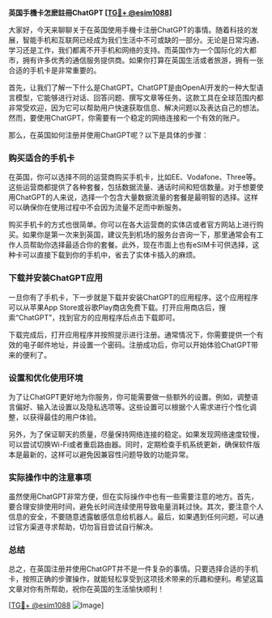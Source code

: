 **英国手機卡怎麽註冊ChatGPT [[TG💪+ @esim1088](https://t.me/s/esim1088)]**

大家好，今天来聊聊关于在英国使用手機卡注册ChatGPT的事情。随着科技的发展，智能手机和互联网已经成为我们生活中不可或缺的一部分。无论是日常沟通、学习还是工作，我们都离不开手机和网络的支持。而英国作为一个国际化的大都市，拥有许多优秀的通信服务提供商。如果你打算在英国生活或者旅游，拥有一张合适的手机卡是非常重要的。

首先，让我们了解一下什么是ChatGPT。ChatGPT是由OpenAI开发的一种大型语言模型，它能够进行对话、回答问题、撰写文章等任务。这款工具在全球范围内都非常受欢迎，因为它可以帮助用户快速获取信息、解决问题以及表达自己的想法。然而，要使用ChatGPT，你需要有一个稳定的网络连接和一个有效的账户。

那么，在英国如何注册并使用ChatGPT呢？以下是具体的步骤：

### 购买适合的手机卡

在英国，你可以选择不同的运营商购买手机卡，比如EE、Vodafone、Three等。这些运营商都提供了各种套餐，包括数据流量、通话时间和短信数量。对于想要使用ChatGPT的人来说，选择一个包含大量数据流量的套餐是最明智的选择。这样可以确保你在使用过程中不会因为流量不足而中断服务。

购买手机卡的方式也很简单。你可以在各大运营商的实体店或者官方网站上进行购买。如果你是第一次来到英国，建议先到机场的服务台咨询一下，那里通常会有工作人员帮助你选择最适合你的套餐。此外，现在市面上也有eSIM卡可供选择，这种卡可以直接下载到你的手机中，省去了实体卡插入的麻烦。

### 下载并安装ChatGPT应用

一旦你有了手机卡，下一步就是下载并安装ChatGPT的应用程序。这个应用程序可以从苹果App Store或谷歌Play商店免费下载。打开应用商店后，搜索“ChatGPT”，找到官方的应用程序后点击下载即可。

下载完成后，打开应用程序并按照提示进行注册。通常情况下，你需要提供一个有效的电子邮件地址，并设置一个密码。注册成功后，你可以开始体验ChatGPT带来的便利了。

### 设置和优化使用环境

为了让ChatGPT更好地为你服务，你可能需要做一些额外的设置。例如，调整语言偏好、输入法设置以及隐私选项等。这些设置可以根据个人需求进行个性化调整，以获得最佳的用户体验。

另外，为了保证聊天的质量，尽量保持网络连接的稳定。如果发现网络速度较慢，可以尝试切换Wi-Fi或者重启路由器。同时，定期检查手机系统更新，确保软件版本是最新的，这样可以避免因兼容性问题导致的功能异常。

### 实际操作中的注意事项

虽然使用ChatGPT非常方便，但在实际操作中也有一些需要注意的地方。首先，要合理安排使用时间，避免长时间连续使用导致电量消耗过快。其次，要注意个人信息的安全，不要随意透露敏感信息给机器人。最后，如果遇到任何问题，可以通过官方渠道寻求帮助，切勿盲目尝试自行解决。

### 总结

总之，在英国注册并使用ChatGPT并不是一件复杂的事情。只要选择合适的手机卡，按照正确的步骤操作，就能轻松享受到这项技术带来的乐趣和便利。希望这篇文章对你有所帮助，祝你在英国的生活愉快顺利！

[[TG💪+ @esim1088](https://t.me/s/esim1088) ![Image](https://i.postimg.cc/4NQfJmqS/Snipaste-2025-05-13-00-14-12.png)]